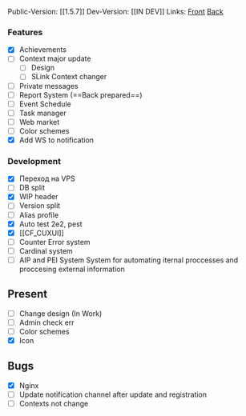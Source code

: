 Public-Version: [[1.5.7]] 
Dev-Version: [[IN DEV]] 
Links: [Front](https://newrise.space/) [Back](https://newriseback.ru/public/api)

### Features
- [x] Achievements
- [ ] Context major update
	- [ ] Design
	- [ ] SLink Context changer
- [ ] Private messages
- [ ] Report System (==Back prepared==)
- [ ] Event Schedule
- [ ] Task manager
- [ ] Web market
- [ ] Color schemes
- [x] Add WS to notification
### Development
- [x] Переход на VPS 
- [ ] DB split
- [x] WIP header
- [ ] Version split
- [ ] Alias profile
- [x] Auto test 2e2, pest
- [x] [[CF_CUXUI]]
- [ ] Counter Error system
- [ ] Cardinal system
- [ ] AIP and PEI System
      System for automating iternal proccesses and proccesing external information
## Present
- [ ] Change design (In Work)
- [ ] Admin check err
- [ ] Color schemes
- [x] Icon

## Bugs
- [x] Nginx 
- [ ] Update notification channel after update and registration
- [ ] Contexts not change
